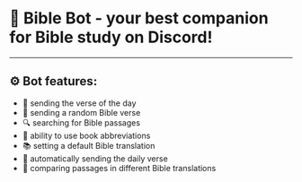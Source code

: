 # 📖 Bible Bot - your best companion for Bible study on Discord!
---
## ⚙️ **Bot features:**

- 📅 sending the verse of the day
- 🎲 sending a random Bible verse
- 🔍 searching for Bible passages
- 📖 ability to use book abbreviations
- 📚 setting a default Bible translation
- 🔁 automatically sending the daily verse
- 📑 comparing passages in different Bible translations
